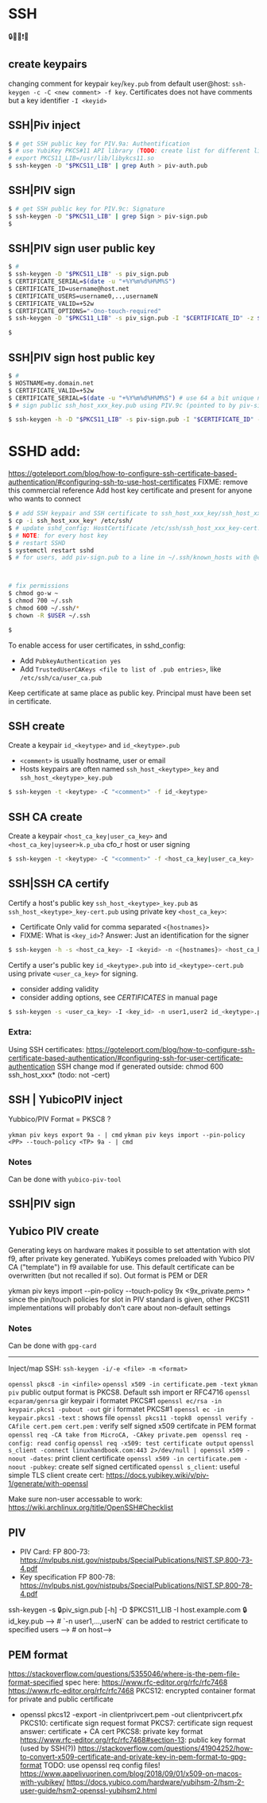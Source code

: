# SSH
🔒🔑🔐❗✅

## create keypairs

changing comment for keypair `key`/`key.pub` from default user@host:
`ssh-keygen -c -C <new comment> -f key`. Certificates does not have comments but a key identifier `-I <keyid>`

## SSH|Piv inject

```sh
$ # get SSH public key for PIV.9a: Authentification
$ # use YubiKey PKCS#11 API library (TODO: create list for different libs)
# export PKCS11_LIB=/usr/lib/libykcs11.so
$ ssh-keygen -D "$PKCS11_LIB" | grep Auth > piv-auth.pub
```

## SSH|PIV sign 
```sh
$ # get SSH public key for PIV.9c: Signature
$ ssh-keygen -D "$PKCS11_LIB" | grep Sign > piv-sign.pub
$ 
```

## SSH|PIV sign user public key

```sh
$ # 
$ ssh-keygen -D "$PKCS11_LIB" -s piv_sign.pub 
$ CERTIFICATE_SERIAL=$(date -u "+%Y%m%d%H%M%S") 
$ CERTIFICATE_ID=username@host.net
$ CERTIFICATE_USERS=username0,..,usernameN
$ CERTIFICATE_VALID=+52w
$ CERTIFICATE_OPTIONS="-Ono-touch-required"
$ ssh-keygen -D "$PKCS11_LIB" -s piv_sign.pub -I "$CERTIFICATE_ID" -z $CERTIFICATE_SERIAL -n $CERTIFICATE_USERS $CERTIFICATE_OPTIONS -V $CERTIFICATE_VALID userkey.pub

$ 
```

## SSH|PIV sign host public key

```sh
$ # 
$ HOSTNAME=my.domain.net
$ CERTIFICATE_VALID=+52w
$ CERTIFICATE_SERIAL=$(date -u "+%Y%m%d%H%M%S") # use 64 a bit unique number for this certificate, https://security.stackexchange.com/questions/246389/ssh-keygen-how-to-guarantee-the-uniqueness-of-serial-numbers, 64 bit
$ # sign public ssh_host_xxx_key.pub using PIV.9c (pointed to by piv-sign.pub), creating ssh_host_xxx_key-cert.pub for the host with (domain) name HOSTNAME

$ ssh-keygen -h -D "$PKCS11_LIB" -s piv-sign.pub -I "$CERTIFICATE_ID" -n "$HOSTNAME" -V $CERTIFICATE_VALID -z $CERTIFICATE_SERIAL ssh_host_xxx_key.pub

```

# SSHD add: 
https://goteleport.com/blog/how-to-configure-ssh-certificate-based-authentication/#configuring-ssh-to-use-host-certificates FIXME: remove this commercial reference
Add host key certificate and present for anyone who wants to connect
```sh
$ # add SSH keypair and SSH certificate to ssh_host_xxx_key/ssh_host_xxx_key.pub
$ cp -i ssh_host_xxx_key* /etc/ssh/
$ # update sshd_config: HostCertificate /etc/ssh/ssh_host_xxx_key-cert.pub', https://man.archlinux.org/man/sshd_config.5#HostCertificate
$ # NOTE: for every host key
$ # restart SSHD
$ systemctl restart sshd
$ # for users, add piv-sign.pub to a line in ~/.ssh/known_hosts with @cert-authority *.domain.net: @cert-authority *.example.com,ip, <piv-sign.pub content>



# fix permissions
$ chmod go-w ~
$ chmod 700 ~/.ssh
$ chmod 600 ~/.ssh/*
$ chown -R $USER ~/.ssh 

$ 
```

To enable access for user certificates, in sshd_config: 
* Add `PubkeyAuthentication yes`
* Add `TrustedUserCAKeys <file to list of .pub entries>`, like `/etc/ssh/ca/user_ca.pub`

Keep certificate at same place as public key. Principal must have been set in certificate.

## SSH create

Create a keypair `id_<keytype>` and `id_<keytype>.pub`

* `<comment>` is usually hostname, user or email
* Hosts keypairs are often named `ssh_host_<keytype>_key` and `ssh_host_<keytype>_key.pub`

```sh
$ ssh-keygen -t <keytype> -C "<comment>" -f id_<keytype>
```

## SSH CA create

Create a keypair `<host_ca_key|user_ca_key>` and `<host_ca_key|uyseer>k.p_uba` cfo_r host or user signing

```sh
$ ssh-keygen -t <keytype> -C "<comment>" -f <host_ca_key|user_ca_key>
```

## SSH|SSH CA certify

Certify a host's public key `ssh_host_<keytype>_key.pub` as `ssh_host_<keytype>_key-cert.pub` using private key `<host_ca_key>`:

  * Certificate Only valid for comma separated `<{hostnames}>`
  * FIXME: What is `<key_id>`? Answer: Just an identification for the signer

```sh
$ ssh-keygen -h -s <host_ca_key> -I <keyid> -n <{hostnames}> <host_ca_key> 
```

Certify a user's public key `id_<keytype>.pub` into `id_<keytype>-cert.pub` using private `<user_ca_key>` for signing.
  * consider adding validity
  * consider adding options, see _CERTIFICATES_ in manual page 


```sh
$ ssh-keygen -s <user_ca_key> -I <key_id> -n user1,user2 id_<keytype>.pub
```

### Extra:
Using SSH certificates: https://goteleport.com/blog/how-to-configure-ssh-certificate-based-authentication/#configuring-ssh-for-user-certificate-authentication
SSH change mod if generated outside: chmod 600 ssh_host_xxx* (todo: not -cert)

## SSH | YubicoPIV inject
Yubbico/PIV Format = PKSC8 ?

`ykman piv keys export 9a - | cmd`
`ykman piv keys import --pin-policy <PP> --touch-policy <TP> 9a - | cmd`

### Notes
Can be done with `yubico-piv-tool`

## SSH|PIV sign


## Yubico PIV create
Generating keys on hardware makes it possible to set attentation with slot f9, after private key generated. YubiKeys comes preloaded with Yubico PIV CA ("template") in f9 available for use. This default certificate can be overwritten (but not recalled if so). Out format is PEM or DER

ykman piv keys import --pin-policy <POLICY> --touch-policy <POLICY> 9x <9x_private.pem>
^ since the pin/touch policies for slot in PIV standard is given, other PKCS11 implementations will probably don't care about non-default settings
### Notes
Can be done with `gpg-card`

----------------------

Inject/map SSH: `ssh-keygen -i/-e <file> -m <format>`

`openssl pksc8 -in <infile>`
`openssl x509 -in certificate.pem -text`
`ykman piv` public output format is PKCS8. Default ssh import er RFC4716
`openssl ecparam/genrsa` gir keypair i formatet PKCS#1
`openssl ec/rsa -in keypair.pkcs1 -pubout -out` gir  i formatet PKCS#1
`openssl ec -in keypair.pkcs1 -text` : shows file
`openssl pkcs11 -topk8 `
`openssl verify -CAfile cert.pem cert.pem` : verify self signed x509 certifcate in PEM format 
`openssl req -CA take from MicroCA, -CAkey private.pem `
`openssl req -config: read config`
`openssl req -x509: test certificate output`
`openssl s_client -connect linuxhandbook.com:443 2>/dev/null | openssl x509 -noout -dates`: print client certificate
`openssl x509 -in certificate.pem -noout -pubkey`: create self signed certificated
`openssl s_client`: useful simple TLS client
create cert: https://docs.yubikey.wiki/v/piv-1/generate/with-openssl

Make sure non-user accessable to work: https://wiki.archlinux.org/title/OpenSSH#Checklist

## PIV
* PIV Card: FP 800-73: https://nvlpubs.nist.gov/nistpubs/SpecialPublications/NIST.SP.800-73-4.pdf
* Key specification FP 800-78: https://nvlpubs.nist.gov/nistpubs/SpecialPublications/NIST.SP.800-78-4.pdf

<!--### Sign SSH key using PIV {#sign-piv-ssh}-->

<!--TODO: -->
<!--~~~color-->
<!--$ ssh-keygen -D $PKCS11_LIB | grep -i sign > piv_sign.pub-->
<!--> ssh-keygen -s 🔒piv_sign.pub [-h] -D $PKCS11_LIB -I host.example.com 🔒id_key.pub -->
<!--> # `-n user1,...,userN` can be added to restrict certificate to specified users -->
<!--> # on host-->
<!--~~~-->

## PEM format 
https://stackoverflow.com/questions/5355046/where-is-the-pem-file-format-specified
spec here: https://www.rfc-editor.org/rfc/rfc7468
https://www.rfc-editor.org/rfc/rfc7468
PKCS12: encrypted container format for private and public certificate
  - openssl pkcs12 -export -in clientprivcert.pem -out clientprivcert.pfx
PKCS10: certificate sign request format
PKCS7: certificate sign request answer: certificate + CA cert
PKCS8: private key format
https://www.rfc-editor.org/rfc/rfc7468#section-13: public key format (used by SSH(?))
https://stackoverflow.com/questions/41904252/how-to-convert-x509-certificate-and-private-key-in-pem-format-to-gpg-format
TODO: use openssl req config files! https://www.aapelivuorinen.com/blog/2018/09/01/x509-on-macos-with-yubikey/
https://docs.yubico.com/hardware/yubihsm-2/hsm-2-user-guide/hsm2-openssl-yubihsm2.html

